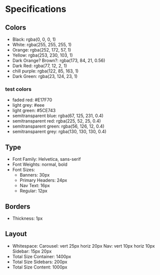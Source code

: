 # Specifications

## Colors
- Black: rgba(0, 0, 0, 1)
- White: rgba(255, 255, 255, 1)
- Orange: rgba(252, 172, 57, 1)
- Yellow: rgba(253, 230, 103, 1)
- Dark Orange? Brown?: rgba(173, 84, 21, 0.56)
- Dark Red: rgba(77, 12, 2, 1)
- chill purple: rgba(122, 85, 163, 1)
- Dark Green: rgba(23, 124, 23, 1)

### test colors
- faded red: #E17F70
- light grey: #eee
- light green: #5CE743
- semitransparent blue: rgba(67, 125, 231, 0.4)
- semitransparent red: rgba(225, 52, 25, 0.4)
- semitransparent green: rgba(56, 126, 12, 0.4)
- semitransparent grey: rgba(130, 130, 130, 0.4)

## Type
- Font Family: Helvetica, sans-serif
- Font Weights: normal, bold
- Font Sizes:
  - Banners: 30px
  - Primary Headers: 24px
  - Nav Text: 16px
  - Regular: 12px

## Borders
- Thickness: 1px

## Layout
- Whitespace:
  Carousel: vert 25px horiz 20px
  Nav: vert 10px horiz 10px
  Sidebar: 15px 20px
- Total Size Container: 1400px
- Total Size Sidebars: 200px
- Total Size Content: 1000px
